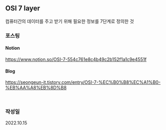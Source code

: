 
## OSI 7 layer

컴퓨터간의 데이터를 주고 받기 위해 필요한 정보를 7단계로 정의한 것
<br>

### 포스팅
#### Notion
https://www.notion.so/OSI-7-554c761e8c4b49c2b152f1a1c9e4551f

#### Blog
https://seongeun-it.tistory.com/entry/OSI-7-%EC%B0%B8%EC%A1%B0-%EB%AA%A8%EB%8D%B8

<br>

### 작성일
2022.10.15

